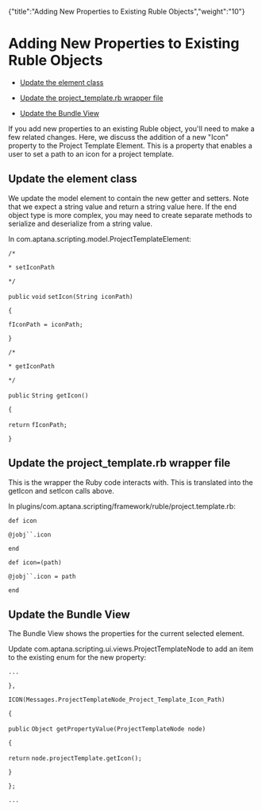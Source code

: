 {"title":"Adding New Properties to Existing Ruble Objects","weight":"10"} 

# Adding New Properties to Existing Ruble Objects

*   [Update the element class](#Updatetheelementclass)
    
*   [Update the project\_template.rb wrapper file](#Updatetheproject_template.rbwrapperfile)
    
*   [Update the Bundle View](#UpdatetheBundleView)
    

If you add new properties to an existing Ruble object, you'll need to make a few related changes. Here, we discuss the addition of a new "Icon" property to the Project Template Element. This is a property that enables a user to set a path to an icon for a project template.

## Update the element class

We update the model element to contain the new getter and setters. Note that we expect a string value and return a string value here. If the end object type is more complex, you may need to create separate methods to serialize and deserialize from a string value.

In com.aptana.scripting.model.ProjectTemplateElement:

`/*`

`* setIconPath`

`*/`

`public`  `void` `setIcon(String iconPath)`

`{`

`fIconPath = iconPath;`

`}`

`/*`

`* getIconPath`

`*/`

`public` `String getIcon()`

`{`

`return` `fIconPath;`

`}`

## Update the project\_template.rb wrapper file

This is the wrapper the Ruby code interacts with. This is translated into the getIcon and setIcon calls above.

In plugins/com.aptana.scripting/framework/ruble/project.template.rb:

`def icon`

`@jobj``.icon`

`end`

`def icon=(path)`

`@jobj``.icon = path`

`end`

## Update the Bundle View

The Bundle View shows the properties for the current selected element.

Update com.aptana.scripting.ui.views.ProjectTemplateNode to add an item to the existing enum for the new property:

`...`

`},`

`ICON(Messages.ProjectTemplateNode_Project_Template_Icon_Path)`

`{`

`public` `Object getPropertyValue(ProjectTemplateNode node)`

`{`

`return` `node.projectTemplate.getIcon();`

`}`

`};`

`...`
